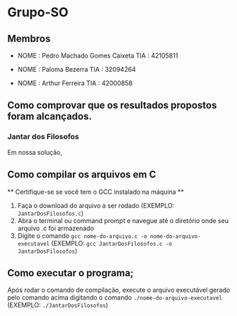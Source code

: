# Grupo-SO
## Membros

* NOME : Pedro Machado Gomes Caixeta TIA  : 42105811

* NOME : Paloma Bezerra TIA  : 32094264

* NOME : Arthur Ferreira TIA  : 42000858

## Como comprovar que os resultados propostos foram alcançados.

### Jantar dos Filosofos

Em nossa solução, 


## Como compilar os arquivos em C
** Certifique-se se você tem o GCC instalado na máquina **
1. Faça o download do arquivo a ser rodado (EXEMPLO: `JantarDosFilosofos.c`)
2. Abra o terminal ou command prompt e navegue até o diretório onde seu arquivo .c foi armazenado
3. Digite o comando `gcc nome-do-arquivo.c -o nome-do-arquivo-executavel` (EXEMPLO: `gcc JantarDosFilosofos.c -o JantarDosFilosofos`)

## Como executar o programa;

Após rodar o comando de compilação, execute o arquivo executável gerado pelo comando acima digitando o comando `./nome-do-arquivo-executavel` (EXEMPLO: `./JantarDosFilosofos`)
